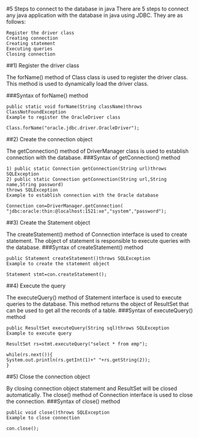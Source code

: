 #5 Steps to connect to the database in java
There are 5 steps to connect any java application with the database in java using JDBC. They are as follows:
```
Register the driver class
Creating connection
Creating statement
Executing queries
Closing connection
```

##1) Register the driver class

The forName() method of Class class is used to register the driver class. This method is used to dynamically load the driver class.

###Syntax of forName() method
```
public static void forName(String className)throws ClassNotFoundException  
Example to register the OracleDriver class

Class.forName("oracle.jdbc.driver.OracleDriver");  
```
 
##2) Create the connection object

The getConnection() method of DriverManager class is used to establish connection with the database.
###Syntax of getConnection() method
```
1) public static Connection getConnection(String url)throws SQLException  
2) public static Connection getConnection(String url,String name,String password)  
throws SQLException  
Example to establish connection with the Oracle database

Connection con=DriverManager.getConnection(  
"jdbc:oracle:thin:@localhost:1521:xe","system","password");  
```
##3) Create the Statement object

The createStatement() method of Connection interface is used to create statement. The object of statement is responsible to execute queries with the database.
###Syntax of createStatement() method
```
public Statement createStatement()throws SQLException  
Example to create the statement object

Statement stmt=con.createStatement();  
```
##4) Execute the query

The executeQuery() method of Statement interface is used to execute queries to the database. This method returns the object of ResultSet that can be used to get all the records of a table.
###Syntax of executeQuery() method
```
public ResultSet executeQuery(String sql)throws SQLException  
Example to execute query

ResultSet rs=stmt.executeQuery("select * from emp");  
  
while(rs.next()){  
System.out.println(rs.getInt(1)+" "+rs.getString(2));  
} 
```
##5) Close the connection object

By closing connection object statement and ResultSet will be closed automatically. The close() method of Connection interface is used to close the connection.
###Syntax of close() method
```
public void close()throws SQLException  
Example to close connection

con.close();  
```
